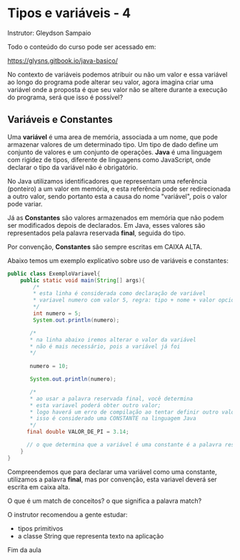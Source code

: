 # Tipos e variáveis - 4
Instrutor: Gleydson Sampaio

Todo o conteúdo do curso pode ser acessado em:

https://glysns.gitbook.io/java-basico/

No contexto de variáveis podemos atribuir ou não um valor e essa variável ao longo do programa pode alterar seu valor, agora imagina criar uma variável onde a proposta é que seu valor não se altere durante a execução do programa, será que isso é possível?

## Variáveis e Constantes

Uma **variável** é uma area de memória, associada a um nome, que pode armazenar valores de um determinado tipo. Um tipo de dado define um conjunto de valores e um conjunto de operações. **Java** é uma linguagem com rigidez de tipos, diferente de linguagens como JavaScript, onde declarar o tipo da variável não é obrigatório.

No Java utilizamos identificadores que representam uma referência (ponteiro) a um valor em memória, e esta referência pode ser redirecionada a outro valor, sendo portanto esta a causa do nome "variável", pois o valor pode variar.

Já as **Constantes** são valores armazenados em memória que não podem ser modificados depois de declarados. Em Java, esses valores são representados pela palavra reservada **final**, seguida do tipo.

Por convenção, **Constantes** são sempre escritas em CAIXA ALTA.

Abaixo temos um exemplo explicativo sobre uso de variáveis e constantes:

```java
public class ExemploVariavel{
    public static void main(String[] args){
        /*
        * esta linha é considerada como declaração de variável
        * variavel numero com valor 5, regra: tipo + nome + valor opcional
        */
        int numero = 5;
        System.out.println(numero);

       /*
       * na linha abaixo iremos alterar o valor da variável
       * não é mais necessário, pois a variável já foi
       */
       
       numero = 10;

       System.out.println(numero);

       /*
       * ao usar a palavra reservada final, você determina
       * esta variavel poderá obter outro valor;
       * logo haverá um erro de compilação ao tentar definir outro valor para uma constante
       * isso é considerado uma CONSTANTE na linguagem Java
       */
      final double VALOR_DE_PI = 3.14;

      // o que determina que a variável é uma constante é a palavra reservada final e não escrever a palavra em CAIXA ALTA
    }
}
```

Compreendemos que para declarar uma variável como uma constante, utilizamos a palavra **final**, mas por convenção, esta variavel deverá ser escrita em caixa alta.

O que é um match de conceitos? o que significa a palavra match?

O instrutor recomendou a gente estudar:

* tipos primitivos  
* a classe String que representa texto na aplicação 

Fim da aula 
